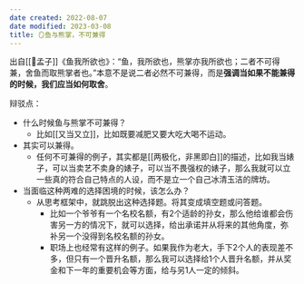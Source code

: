 ```yaml
---
date created: 2022-08-07
date modified: 2023-03-08
title: 🪞鱼与熊掌，不可兼得
---
```


出自[[🧑孟子]]《鱼我所欲也》：“鱼，我所欲也，熊掌亦我所欲也；二者不可得兼，舍鱼而取熊掌者也。”本意不是说二者必然不可兼得，而是**强调当如果不能兼得的时候，我们应当如何取舍**。

辩驳点：

- 什么时候鱼与熊掌不可兼得？
	- 比如[[又当又立]]，比如既要减肥又要大吃大喝不运动。
- 其实可以兼得。
	- 任何不可兼得的例子，其实都是[[两极化，非黑即白]]的描述，比如我当婊子，可以当卖艺不卖身的婊子，可以当不畏强权的婊子，那么我就可以立一些真的符合自己特点的人设，而不是立一个自己冰清玉洁的牌坊。
- 当面临这种两难的选择困境的时候，该怎么办？
	- 从思考框架中，就跳脱出这种选择题。将其变成填空题或问答题。
		- 比如一个爷爷有一个名校名额，有2个适龄的孙女，那么他给谁都会伤害另一方的情况下，就可以选择，给出承诺并从将来的其他角度，弥补另一个没得到名校名额的孙女。
		- 职场上也经常有这样的例子。如果我作为老大，手下2个人的表现差不多，但只有一个晋升名额，那么我可以选择给1个人晋升名额，并从奖金和下一年的重要机会等方面，给与另1人一定的倾斜。
